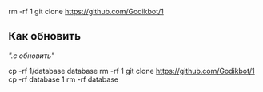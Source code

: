 
rm -rf 1
git clone https://github.com/Godikbot/1

## Как обновить
*".c обновить"*

cp -rf 1/database database
rm -rf 1
git clone https://github.com/Godikbot/1
cp -rf database 1
rm -rf database
